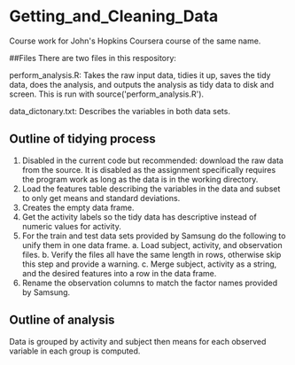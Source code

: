 # Getting_and_Cleaning_Data
Course work for John's Hopkins Coursera course of the same name.

##Files
There are two files in this respository:

perform_analysis.R: Takes the raw input data, tidies it up, saves the tidy data, 
                    does the analysis, and outputs the analysis as tidy data to disk and screen.
                    This is run with source('perform_analysis.R').
                    
data_dictonary.txt: Describes the variables in both data sets.

## Outline of tidying process

  1. Disabled in the current code but recommended: download the raw data from the source.  It is disabled as the assignment specifically requires
     the program work as long as the data is in the working directory.
  2. Load the features table describing the variables in the data and subset to only get means and standard deviations.
  3. Creates the empty data frame.
  4. Get the activity labels so the tidy data has descriptive instead of numeric values for activity.
  5. For the train and test data sets provided by Samsung do the following to unify them in one data frame.
    a. Load subject, activity, and observation files.
    b. Verify the files all have the same length in rows, otherwise skip this step and provide a warning.
    c. Merge subject, activity as a string, and the desired features into a row in the data frame.
  6. Rename the observation columns to match the factor names provided by Samsung.
  
## Outline of analysis

  Data is grouped by activity and subject then means for each observed variable in each group is computed.

